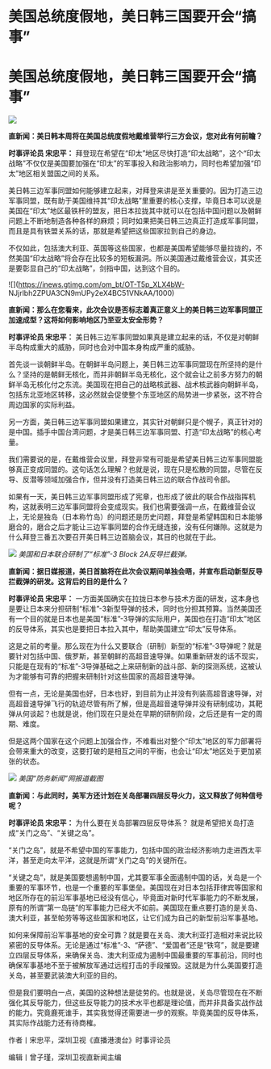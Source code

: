 # 美国总统度假地，美日韩三国要开会“搞事”

# 美国总统度假地，美日韩三国要开会“搞事”

![](https://inews.gtimg.com/om_bt/OGvXO_hwzPlLla8o9fNOfbKE4O0hb9f1HoeU1p_CSKmE0AA/1000)

**直新闻：美日韩本周将在美国总统度假地戴维营举行三方会议，您对此有何前瞻？**

**时事评论员 宋忠平：**
拜登现在希望在“印太”地区尽快打造“印太战略”，这个“印太战略”不仅仅是美国要加强在“印太”的军事投入和政治影响力，同时也希望加强“印太”地区相关盟国之间的关系。

美日韩三边军事同盟如何能够建立起来，对拜登来讲是至关重要的。因为打造三边军事同盟，既有助于美国维持其“印太战略”里重要的核心支撑，毕竟日本可以说是美国在“印太”地区最铁杆的盟友，把日本拉拢其中就可以在包括中国问题以及朝鲜问题上不断地制造各种各样的麻烦；同时如果把美日韩三边真正打造成军事同盟，而且是具有铁盟关系的话，那就是希望把这些国家拉到自己的身边。

不仅如此，包括澳大利亚、英国等这些国家，也都是美国希望能够尽量拉拢的，不然美国“印太战略”将会存在比较多的短板漏洞。所以美国通过戴维营会议，其实还是要彰显自己的“印太战略”，剑指中国，达到这个目的。

![](https://inews.gtimg.com/om_bt/OT-T5p_XLX4bW-
NJjrlbh2ZPUA3CN9mUPy2eX4BC51VNkAA/1000)

**直新闻：那么在您看来，此次会议是否标志着真正意义上的美日韩三边军事同盟正加速成型？这将如何影响地区乃至亚太安全形势？**

**时事评论员 宋忠平：** 美日韩三边军事同盟如果真是建立起来的话，不仅是对朝鲜半岛构成重大的威胁，同时也会对中国本身构成严重的威胁。

首先谈一谈朝鲜半岛。在朝鲜半岛问题上，美日韩三边军事同盟现在所坚持的是什么？坚持的是朝鲜无核化，而并非朝鲜半岛无核化，这个就会让之前多方努力的朝鲜半岛无核化付之东流。美国现在把自己的战略核武器、战术核武器向朝鲜半岛，包括东北亚地区转移，这必然就会促使整个东亚地区的局势进一步紧张，这不符合周边国家的实际利益。

另一方面，美日韩三边军事同盟如果建立，其实针对朝鲜只是个幌子，真正针对的是中国。插手中国台湾问题，才是美日韩三边军事同盟、打造“印太战略”的核心考量。

我们需要说的是，在戴维营会议里，拜登非常有可能是希望美日韩三边军事同盟能够真正变成同盟的。这句话怎么理解？也就是说，现在只是松散的同盟，尽管在反导、反潜等领域加强合作，但并没有打造美日韩三边的联合作战司令部。

如果有一天，美日韩三边军事同盟形成了宪章，也形成了彼此的联合作战指挥机构，这就表明三边军事同盟将会变成现实。我们也需要强调一点，在戴维营会议上，无论是独岛（日本称竹岛）的问题还是历史问题，拜登是希望韩国和日本能够磨合的，磨合之后才能让三边军事同盟的合作无缝连接，没有任何嫌隙。这就是为什么拜登三番五次要召开美日韩三边首脑会议，其目的也就在于此。

![](https://inews.gtimg.com/om_bt/Omheu2JiRX4W0i4eETNRgwafa0M8nHln5Mzz2KLq_fefMAA/1000)
_美国和日本联合研制了“标准”-3 Block 2A反导拦截弹。_

**直新闻：据日媒报道，美日首脑将在此次会议期间单独会晤，并宣布启动新型反导拦截弹的研发。这背后的目的是什么？**

**时事评论员 宋忠平：**
一方面美国确实在拉拢日本参与技术方面的研发，这本身也是要让日本来分担研制“标准”-3新型导弹的技术，同时也分担其预算。当然美国还有一个目的就是日本也是美国“标准”-3导弹的实际用户，美国也在打造“印太”地区的反导体系，其实也是要把日本拉入其中，帮助美国建立“印太”反导体系。

这是之前的考量。那么现在为什么又要联合（研制）新型的“标准”-3导弹呢？就是要针对包括中国、俄罗斯，甚至朝鲜的高超音速导弹。如果重新研发的话不现实，只能是在现有的“标准”-3导弹基础之上来研制新的战斗部、新的探测系统，这被认为才能够有可靠的把握来研制针对这些国家的高超音速导弹。

但有一点，无论是美国也好，日本也好，到目前为止并没有列装高超音速导弹，对高超音速导弹飞行的轨迹尽管有所了解，但是高超音速导弹并没有研制成功，其靶弹从何谈起？也就是说，他们现在只是处在早期的研制阶段，之后还是有一定的周期、难度。

但是这两个国家在这个问题上加强合作，不难看出对整个“印太”地区的军力部署将会带来重大的改变，这要打破的是相互之间的平衡，也会让“印太”地区处于更加紧张的状态。

![](https://inews.gtimg.com/om_bt/OHLI6o4b_YjmYXeARYWp1M9v3FyhKkfcc2Q0ZtMNrcqA0AA/1000)
_美国“防务新闻”网报道截图_

**直新闻：与此同时，美军方还计划在关岛部署四层反导火力，这又释放了何种信号呢？**

**时事评论员 宋忠平：** 为什么要在关岛部署四层反导体系？ 就是希望把关岛打造成“关门之岛”、“关键之岛”。

“关门之岛”，就是不希望中国的军事能力，包括中国的政治经济影响力走进西太平洋，甚至走向太平洋，这就是所谓“关门之岛”的关键所在。

“关键之岛”，就是美国要想遏制中国，尤其要军事全面遏制中国的话，关岛是一个重要的军事环节，也是一个重要的军事堡垒。美国现在对日本包括菲律宾等国家和地区所存在的前沿军事基地已经没有信心，毕竟面对新时代军事能力的不断发展，原有的所谓“第一岛链”的军事能力已经大不如前。美国现在重点要打造的是关岛、澳大利亚，甚至帕劳等等这些国家和地区，让它们成为自己的新型前沿军事基地。

如何来保障前沿军事基地的安全可靠？就是要在关岛、澳大利亚打造相对来说比较紧密的反导体系。无论是通过“标准”-3、“萨德”、“爱国者”还是“铁穹”，就是要建立四层反导体系，来确保关岛、澳大利亚成为遏制中国最重要的军事前沿，同时也确保军事基地不至于被解放军通过远程打击的手段摧毁。这就是为什么美国要打造关岛，甚至要武装澳大利亚的目的。

但是我们要明白一点，美国的这种想法是徒劳的。也就是说，关岛尽管现在在不断强化其反导能力，但这些反导能力的技术水平也都是理论值，而并非具备实战作战的能力。究竟鹿死谁手，其实我觉得还需要进一步的观察。毕竟美国的反导体系，其实际作战能力还有待商榷。

作者丨宋忠平，深圳卫视《直播港澳台》时事评论员

编辑丨曾子瑾，深圳卫视直新闻主编

